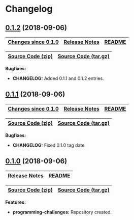 # Changelog

<a name="0.1.2"></a>

## [0.1.2](https://github.com/jpcx/programming-challenges/tree/0.1.2) (2018-09-06)

| __[Changes since 0.1.0](https://github.com/jpcx/programming-challenges/compare/0.1.1...0.1.2)__ | [Release Notes](https://github.com/jpcx/programming-challenges/releases/tag/0.1.2) | [README](https://github.com/jpcx/programming-challenges/tree/0.1.2/README.md) |
| --- | --- | --- |

| [Source Code (zip)](https://github.com/jpcx/programming-challenges/archive/0.1.2.zip) | [Source Code (tar.gz)](https://github.com/jpcx/programming-challenges/archive/0.1.2.tar.gz) |
| --- | --- |

__Bugfixes:__

+ __CHANGELOG:__ Added 0.1.1 and 0.1.2 entries.

<a name="0.1.1"></a>

## [0.1.1](https://github.com/jpcx/programming-challenges/tree/0.1.1) (2018-09-06)

| __[Changes since 0.1.0](https://github.com/jpcx/programming-challenges/compare/0.1.0...0.1.1)__ | [Release Notes](https://github.com/jpcx/programming-challenges/releases/tag/0.1.1) | [README](https://github.com/jpcx/programming-challenges/tree/0.1.1/README.md) |
| --- | --- | --- |

| [Source Code (zip)](https://github.com/jpcx/programming-challenges/archive/0.1.1.zip) | [Source Code (tar.gz)](https://github.com/jpcx/programming-challenges/archive/0.1.1.tar.gz) |
| --- | --- |

__Bugfixes:__

+ __CHANGELOG:__ Fixed 0.1.0 tag date.

<a name="0.1.0"></a>

## [0.1.0](https://github.com/jpcx/programming-challenges/tree/0.1.0) (2018-09-06)

| [Release Notes](https://github.com/jpcx/programming-challenges/releases/tag/0.1.0) | [README](https://github.com/jpcx/programming-challenges/blob/0.1.0/README.md) |
| --- | --- |

| [Source Code (zip)](https://github.com/jpcx/programming-challenges/archive/0.1.0.zip) | [Source Code (tar.gz)](https://github.com/jpcx/programming-challenges/archive/0.1.0.tar.gz) |
| --- | --- |

__Features:__

+ __programming-challenges:__ Repository created.